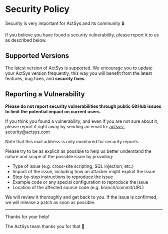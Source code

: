# Security Policy

Security is very important for ActSys and its community 🔒

If you believe you have found a security vulnerability, please report it to us as described below.

## Supported Versions

The latest version of ActSys is supported. We encourage you to update your ActSys version frequently, this way you will benefit from the latest features, bug fixes, and **security fixes**.

## Reporting a Vulnerability

**Please do not report security vulnerabilities through public GitHub issues to limit the potential impact on current users.**

If you think you found a vulnerability, and even if you are not sure about it, please report it right away by sending an email to: actsys-security@actsys.com

Note that this mail address is only monitored for security reports.

Please try to be as explicit as possible to help us better understand the nature and scope of the possible issue by providing:

- Type of issue (e.g. cross-site scripting, SQL injection, etc.)
- Impact of the issue, including how an attacker might exploit the issue
- Step-by-step instructions to reproduce the issue
- Example code or any special configuration to reproduce the issue
- Location of the affected source code (e.g. branch/commit/URL)

We will review it thoroughly and get back to you. If the issue is confirmed, we will release a patch as soon as possible.

---

Thanks for your help!

The ActSys team thanks you for that 🙇
